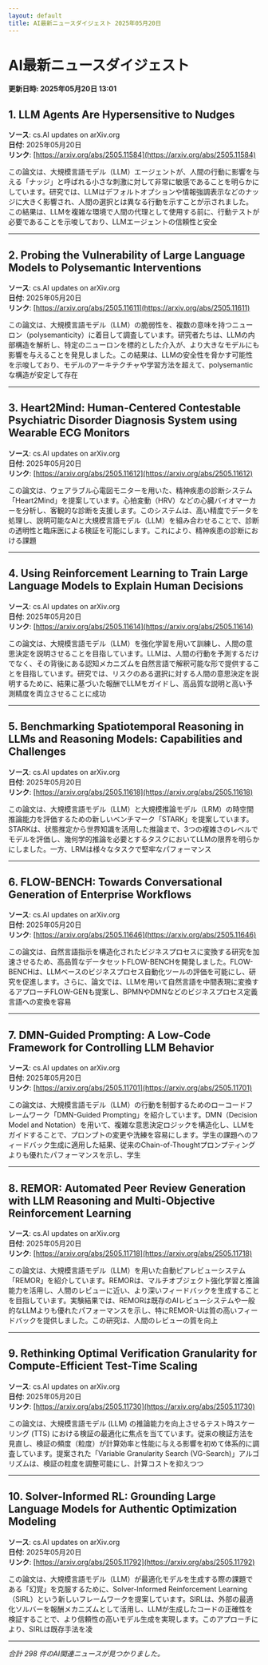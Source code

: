 ```yaml
---
layout: default
title: AI最新ニュースダイジェスト 2025年05月20日
---
```


# AI最新ニュースダイジェスト
**更新日時: 2025年05月20日 13:01**

## 1. LLM Agents Are Hypersensitive to Nudges

**ソース**: cs.AI updates on arXiv.org  
**日付**: 2025年05月20日  
**リンク**: [https://arxiv.org/abs/2505.11584](https://arxiv.org/abs/2505.11584)  

この論文は、大規模言語モデル（LLM）エージェントが、人間の行動に影響を与える「ナッジ」と呼ばれる小さな刺激に対して非常に敏感であることを明らかにしています。研究では、LLMはデフォルトオプションや情報強調表示などのナッジに大きく影響され、人間の選択とは異なる行動を示すことが示されました。この結果は、LLMを複雑な環境で人間の代理として使用する前に、行動テストが必要であることを示唆しており、LLMエージェントの信頼性と安全  

---

## 2. Probing the Vulnerability of Large Language Models to Polysemantic Interventions

**ソース**: cs.AI updates on arXiv.org  
**日付**: 2025年05月20日  
**リンク**: [https://arxiv.org/abs/2505.11611](https://arxiv.org/abs/2505.11611)  

この論文は、大規模言語モデル（LLM）の脆弱性を、複数の意味を持つニューロン（polysemanticity）に着目して調査しています。研究者たちは、LLMの内部構造を解析し、特定のニューロンを標的とした介入が、より大きなモデルにも影響を与えることを発見しました。この結果は、LLMの安全性を脅かす可能性を示唆しており、モデルのアーキテクチャや学習方法を超えて、polysemanticな構造が安定して存在  

---

## 3. Heart2Mind: Human-Centered Contestable Psychiatric Disorder Diagnosis System using Wearable ECG Monitors

**ソース**: cs.AI updates on arXiv.org  
**日付**: 2025年05月20日  
**リンク**: [https://arxiv.org/abs/2505.11612](https://arxiv.org/abs/2505.11612)  

この論文は、ウェアラブル心電図モニターを用いた、精神疾患の診断システム「Heart2Mind」を提案しています。心拍変動（HRV）などの心臓バイオマーカーを分析し、客観的な診断を支援します。このシステムは、高い精度でデータを処理し、説明可能なAIと大規模言語モデル（LLM）を組み合わせることで、診断の透明性と臨床医による検証を可能にします。これにより、精神疾患の診断における課題  

---

## 4. Using Reinforcement Learning to Train Large Language Models to Explain Human Decisions

**ソース**: cs.AI updates on arXiv.org  
**日付**: 2025年05月20日  
**リンク**: [https://arxiv.org/abs/2505.11614](https://arxiv.org/abs/2505.11614)  

この論文は、大規模言語モデル（LLM）を強化学習を用いて訓練し、人間の意思決定を説明させることを目指しています。LLMは、人間の行動を予測するだけでなく、その背後にある認知メカニズムを自然言語で解釈可能な形で提供することを目指しています。研究では、リスクのある選択に対する人間の意思決定を説明するために、結果に基づいた報酬でLLMをガイドし、高品質な説明と高い予測精度を両立させることに成功  

---

## 5. Benchmarking Spatiotemporal Reasoning in LLMs and Reasoning Models: Capabilities and Challenges

**ソース**: cs.AI updates on arXiv.org  
**日付**: 2025年05月20日  
**リンク**: [https://arxiv.org/abs/2505.11618](https://arxiv.org/abs/2505.11618)  

この論文は、大規模言語モデル（LLM）と大規模推論モデル（LRM）の時空間推論能力を評価するための新しいベンチマーク「STARK」を提案しています。STARKは、状態推定から世界知識を活用した推論まで、3つの複雑さのレベルでモデルを評価し、幾何学的推論を必要とするタスクにおいてLLMの限界を明らかにしました。一方、LRMは様々なタスクで堅牢なパフォーマンス  

---

## 6. FLOW-BENCH: Towards Conversational Generation of Enterprise Workflows

**ソース**: cs.AI updates on arXiv.org  
**日付**: 2025年05月20日  
**リンク**: [https://arxiv.org/abs/2505.11646](https://arxiv.org/abs/2505.11646)  

この論文は、自然言語指示を構造化されたビジネスプロセスに変換する研究を加速させるため、高品質なデータセットFLOW-BENCHを開発しました。FLOW-BENCHは、LLMベースのビジネスプロセス自動化ツールの評価を可能にし、研究を促進します。さらに、論文では、LLMを用いて自然言語を中間表現に変換するアプローチFLOW-GENも提案し、BPMNやDMNなどのビジネスプロセス定義言語への変換を容易  

---

## 7. DMN-Guided Prompting: A Low-Code Framework for Controlling LLM Behavior

**ソース**: cs.AI updates on arXiv.org  
**日付**: 2025年05月20日  
**リンク**: [https://arxiv.org/abs/2505.11701](https://arxiv.org/abs/2505.11701)  

この論文は、大規模言語モデル（LLM）の行動を制御するためのローコードフレームワーク「DMN-Guided Prompting」を紹介しています。DMN（Decision Model and Notation）を用いて、複雑な意思決定ロジックを構造化し、LLMをガイドすることで、プロンプトの変更や洗練を容易にします。学生の課題へのフィードバック生成に適用した結果、従来のChain-of-Thoughtプロンプティングよりも優れたパフォーマンスを示し、学生  

---

## 8. REMOR: Automated Peer Review Generation with LLM Reasoning and Multi-Objective Reinforcement Learning

**ソース**: cs.AI updates on arXiv.org  
**日付**: 2025年05月20日  
**リンク**: [https://arxiv.org/abs/2505.11718](https://arxiv.org/abs/2505.11718)  

この論文は、大規模言語モデル（LLM）を用いた自動ピアレビューシステム「REMOR」を紹介しています。REMORは、マルチオブジェクト強化学習と推論能力を活用し、人間のレビューに近い、より深いフィードバックを生成することを目指しています。実験結果では、REMORは既存のAIレビューシステムや一般的なLLMよりも優れたパフォーマンスを示し、特にREMOR-Uは質の高いフィードバックを提供しました。この研究は、人間のレビューの質を向上  

---

## 9. Rethinking Optimal Verification Granularity for Compute-Efficient Test-Time Scaling

**ソース**: cs.AI updates on arXiv.org  
**日付**: 2025年05月20日  
**リンク**: [https://arxiv.org/abs/2505.11730](https://arxiv.org/abs/2505.11730)  

この論文は、大規模言語モデル (LLM) の推論能力を向上させるテスト時スケーリング (TTS) における検証の最適化に焦点を当てています。従来の検証方法を見直し、検証の頻度（粒度）が計算効率と性能に与える影響を初めて体系的に調査しています。提案された「Variable Granularity Search (VG-Search)」アルゴリズムは、検証の粒度を調整可能にし、計算コストを抑えつつ  

---

## 10. Solver-Informed RL: Grounding Large Language Models for Authentic Optimization Modeling

**ソース**: cs.AI updates on arXiv.org  
**日付**: 2025年05月20日  
**リンク**: [https://arxiv.org/abs/2505.11792](https://arxiv.org/abs/2505.11792)  

この論文は、大規模言語モデル（LLM）が最適化モデルを生成する際の課題である「幻覚」を克服するために、Solver-Informed Reinforcement Learning（SIRL）という新しいフレームワークを提案しています。SIRLは、外部の最適化ソルバーを報酬メカニズムとして活用し、LLMが生成したコードの正確性を検証することで、より信頼性の高いモデル生成を実現します。このアプローチにより、SIRLは既存手法を凌  

---

*合計 298 件のAI関連ニュースが見つかりました。*
